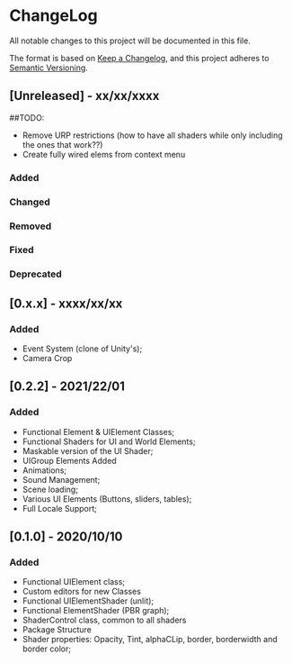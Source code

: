# ChangeLog

All notable changes to this project will be documented in this file.

The format is based on [Keep a Changelog](https://keepachangelog.com/en/1.0.0/),
and this project adheres to [Semantic Versioning](https://semver.org/spec/v2.0.0.html).

## [Unreleased] - xx/xx/xxxx
##TODO:
- Remove URP restrictions (how to have all shaders while only including the ones that work??)
- Create fully wired elems from context menu
### Added

### Changed

### Removed

### Fixed

### Deprecated

## [0.x.x] - xxxx/xx/xx
### Added
- Event System (clone of Unity's);
- Camera Crop

## [0.2.2] - 2021/22/01
### Added
- Functional Element & UIElement Classes;
- Functional Shaders for UI and World Elements;
- Maskable version of the UI Shader;  
- UIGroup Elements Added
- Animations;
- Sound Management;
- Scene loading;
- Various UI Elements (Buttons, sliders, tables);
- Full Locale Support;

## [0.1.0] - 2020/10/10
### Added
- Functional UIElement class;
- Custom editors for new Classes
- Functional UIElementShader (unlit);
- Functional ElementShader (PBR graph);
- ShaderControl class, common to all shaders
- Package Structure
- Shader properties: Opacity, Tint, alphaCLip, border, borderwidth and border color;

